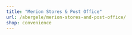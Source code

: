 ```yaml
---
title: "Merion Stores & Post Office"
url: /abergele/merion-stores-and-post-office/
shop: convenience
---
```


